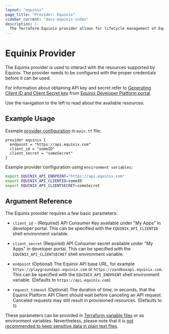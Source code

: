 ```yaml
---
layout: "equinix"
page_title: "Provider: Equinix"
sidebar_current: "docs-equinix-index"
description: |-
  The Terraform Equinix provider allows for lifecycle management of Equinix Platform resources.
---
```


# Equinix Provider

The Equinix provider is used to interact with the resources supported by
Equinix. The provider needs to be configured with the proper credentials before
it can be used.

For information about obtaining API key and secret refer to
[Generating Client ID and Client Secret key](https://developer.equinix.com/docs/ecx-getting-started#generating-client-id-and-client-secret-key)
from [Equinix Developer Platform portal](https://developer.equinix.com).

Use the navigation to the left to read about the available resources.

## Example Usage

Example [provider configuration](https://www.terraform.io/docs/configuration/providers.html) in `main.tf` file:

```hcl
provider equinix {
  endpoint = "https://api.equinix.com"
  client_id = "someID"
  client_secret = "someSecret"
}
```

Example provider configuration using `environment variables`:

```sh
export EQUINIX_API_ENDPOINT="https://api.equinix.com"
export EQUINIX_API_CLIENTID=someID
export EQUINIX_API_CLIENTSECRET=someSecret
```

## Argument Reference

The Equinix provider requires a few basic parameters:

- `client_id` - (Required) API Consumer Key available under "My Apps" in
  developer portal. This can be specified with the `EQUINIX_API_CLIENTID` shell
  environment variable.

- `client_secret` (Required) API Consumer secret available under "My Apps" in
  developer portal. This can be specified with the `EQUINIX_API_CLIENTSECRET`
  shell environment variable.

- `endpoint` (Optional) The Equinix API base URL, for example
  `https://playgroundapi.equinix.com` or `https://sandboxapi.equinix.com`. This
  can be specified with the `EQUINIX_API_ENDPOINT` shell environment variable.
  (Defaults to `https://api.equinix.com`)

- `request_timeout` (Optional) The duration of time, in seconds, that the
  Equinix Platform API Client should wait before canceling an API request.
  Canceled requests may still result in provisioned resources. (Defaults to `5`)

These parameters can be provided in [Terraform variable
files](https://www.terraform.io/docs/configuration/variables.html#variable-definitions-tfvars-files)
or as environment variables. Nevertheless, please note that it is [not
recommended to keep sensitive data in plain text
files](https://www.terraform.io/docs/state/sensitive-data.html).
